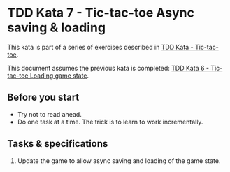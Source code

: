 # TDD Kata 7 - Tic-tac-toe Async saving & loading 

This kata is part of a series of exercises described in [TDD Kata - Tic-tac-toe](tdd_kata_intro.md).

This document assumes the previous kata is completed: [TDD Kata 6 - Tic-tac-toe Loading game state](tdd_kata6.md).

## Before you start

- Try not to read ahead.
- Do one task at a time. The trick is to learn to work incrementally.

## Tasks & specifications

1.  Update the game to allow async saving and loading of the game state.

